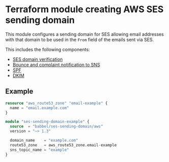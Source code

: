 # Terraform module creating AWS SES sending domain

This module configures a sending domain for SES allowing email addresses with
that domain to be used in the `From` field of the emails sent via SES.

This includes the following components:

* [SES domain verification](https://docs.aws.amazon.com/ses/latest/dg/creating-identities.html#just-verify-domain-proc)
* [Bounce and complaint notification to SNS](https://docs.aws.amazon.com/ses/latest/dg/monitor-sending-activity-using-notifications-sns.html)
* [SPF](https://docs.aws.amazon.com/ses/latest/dg/send-email-authentication-spf.html)
* [DKIM](https://docs.aws.amazon.com/ses/latest/dg/send-email-authentication-dkim.html)

## Example

```tf
resource "aws_route53_zone" "email-example" {
  name = "email.example.com"
}

module "ses-sending-domain-example" {
  source  = "babbel/ses-sending-domain/aws"
  version = "~> 1.3"

  domain_name    = "example.com"
  route53_zone   = aws_route53_zone.email-example
  sns_topic_name = "example"
}
```
